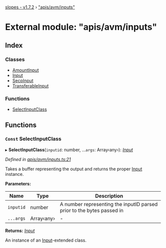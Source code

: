 [slopes - v1.7.2](../README.md) › ["apis/avm/inputs"](_apis_avm_inputs_.md)

# External module: "apis/avm/inputs"

## Index

### Classes

* [AmountInput](../classes/_apis_avm_inputs_.amountinput.md)
* [Input](../classes/_apis_avm_inputs_.input.md)
* [SecpInput](../classes/_apis_avm_inputs_.secpinput.md)
* [TransferableInput](../classes/_apis_avm_inputs_.transferableinput.md)

### Functions

* [SelectInputClass](_apis_avm_inputs_.md#const-selectinputclass)

## Functions

### `Const` SelectInputClass

▸ **SelectInputClass**(`inputid`: number, ...`args`: Array‹any›): *[Input](../classes/_apis_avm_inputs_.input.md)*

*Defined in [apis/avm/inputs.ts:21](https://github.com/ava-labs/slopes/blob/2d2915d/src/apis/avm/inputs.ts#L21)*

Takes a buffer representing the output and returns the proper [Input](../classes/_apis_avm_inputs_.input.md) instance.

**Parameters:**

Name | Type | Description |
------ | ------ | ------ |
`inputid` | number | A number representing the inputID parsed prior to the bytes passed in  |
`...args` | Array‹any› | - |

**Returns:** *[Input](../classes/_apis_avm_inputs_.input.md)*

An instance of an [Input](../classes/_apis_avm_inputs_.input.md)-extended class.
